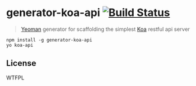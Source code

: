 # generator-koa-api [![Build Status](https://secure.travis-ci.org/mattstyles/generator-koa-api.png?branch=master)](https://travis-ci.org/mattstyles/generator-koa-api)

> [Yeoman](http://yeoman.io) generator for scaffolding the simplest [Koa](http://koajs.com) restful api server


```
npm install -g generator-koa-api
yo koa-api
```


## License

WTFPL
